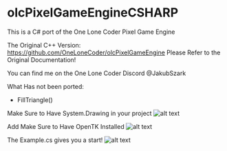 # olcPixelGameEngineCSHARP
This is a C# port of the One Lone Coder Pixel Game Engine

The Original C++ Version: 
https://github.com/OneLoneCoder/olcPixelGameEngine
Please Refer to the Original Documentation!

You can find me on the One Lone Coder Discord
@JakubSzark

What Has not been ported:
- FillTriangle()

Make Sure to Have System.Drawing in your project
![alt text](https://i.imgur.com/Q0NdfHd.gif)

Add Make Sure to Have OpenTK Installed
![alt text](https://i.imgur.com/AALeSw9.gif)

The Example.cs gives you a start!
![alt text](https://i.imgur.com/JTVguNg.gif)
